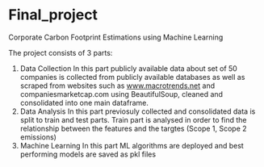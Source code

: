 # Final_project
Corporate Carbon Footprint Estimations using Machine Learning 

The project consists of 3 parts: 
1. Data Collection
   In this part publicly available data about set of 50 companies is collected from publicly available databases as well as scraped from websites such as www.macrotrends.net and companiesmarketcap.com using BeautifulSoup, cleaned and consolidated into one main dataframe.
2. Data Analysis
   In this part previosuly collected and consolidated data is split to train and test parts. Train part is analysed in order to find the relationship between the features and the targtes (Scope 1, Scope 2 emissions)
3. Machine Learning
     In this part ML algorithms are deployed and best performing models are saved as pkl files

